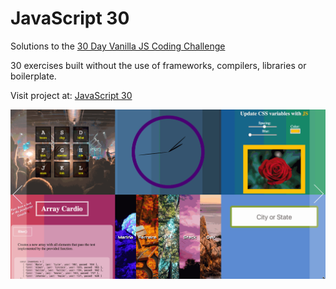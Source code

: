# JavaScript 30

Solutions to the [30 Day Vanilla JS Coding Challenge](https://javascript30.com/)

30 exercises built without the use of frameworks, compilers, libraries or boilerplate.

Visit project at: [JavaScript 30](https://marina-ferreira.github.io/javascript30)

![](./img/portfolio.gif)
